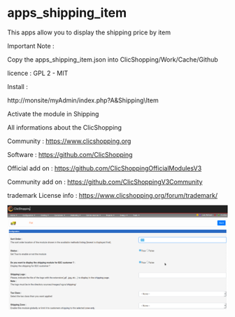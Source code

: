 # apps_shipping_item

This apps allow you to display the shipping price by item


Important Note :

Copy the apps_shipping_item.json into ClicShopping/Work/Cache/Github

licence  : GPL 2 - MIT

Install :

http://monsite/myAdmin/index.php?A&Shipping\Item

Activate the module in Shipping

All informations about the ClicShopping

 Community : https://www.clicshopping.org

 Software : https://github.com/ClicShopping

 Official add on : https://github.com/ClicShoppingOfficialModulesV3

 Community add on : https://github.com/ClicShoppingV3Community

 trademark License info : https://www.clicshopping.org/forum/trademark/ 
 
![item](https://github.com/ClicShoppingOfficialModulesV3/apps_shipping_item/blob/master/ModuleInfosJson/item.png)


